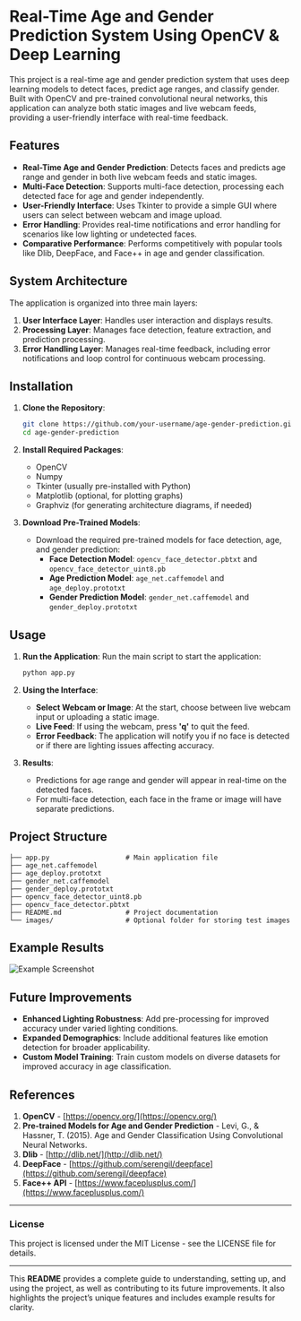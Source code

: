 # Real-Time Age and Gender Prediction System Using OpenCV & Deep Learning

This project is a real-time age and gender prediction system that uses deep learning models to detect faces, predict age ranges, and classify gender. Built with OpenCV and pre-trained convolutional neural networks, this application can analyze both static images and live webcam feeds, providing a user-friendly interface with real-time feedback.

## Features

- **Real-Time Age and Gender Prediction**: Detects faces and predicts age range and gender in both live webcam feeds and static images.
- **Multi-Face Detection**: Supports multi-face detection, processing each detected face for age and gender independently.
- **User-Friendly Interface**: Uses Tkinter to provide a simple GUI where users can select between webcam and image upload.
- **Error Handling**: Provides real-time notifications and error handling for scenarios like low lighting or undetected faces.
- **Comparative Performance**: Performs competitively with popular tools like Dlib, DeepFace, and Face++ in age and gender classification.

## System Architecture

The application is organized into three main layers:
1. **User Interface Layer**: Handles user interaction and displays results.
2. **Processing Layer**: Manages face detection, feature extraction, and prediction processing.
3. **Error Handling Layer**: Manages real-time feedback, including error notifications and loop control for continuous webcam processing.

## Installation

1. **Clone the Repository**:
   ```bash
   git clone https://github.com/your-username/age-gender-prediction.git
   cd age-gender-prediction
   ```

2. **Install Required Packages**:
   - OpenCV
   - Numpy
   - Tkinter (usually pre-installed with Python)
   - Matplotlib (optional, for plotting graphs)
   - Graphviz (for generating architecture diagrams, if needed)

3. **Download Pre-Trained Models**:
   - Download the required pre-trained models for face detection, age, and gender prediction:
     - **Face Detection Model**: `opencv_face_detector.pbtxt` and `opencv_face_detector_uint8.pb`
     - **Age Prediction Model**: `age_net.caffemodel` and `age_deploy.prototxt`
     - **Gender Prediction Model**: `gender_net.caffemodel` and `gender_deploy.prototxt`
   
## Usage

1. **Run the Application**:
   Run the main script to start the application:
   ```bash
   python app.py
   ```

2. **Using the Interface**:
   - **Select Webcam or Image**: At the start, choose between live webcam input or uploading a static image.
   - **Live Feed**: If using the webcam, press **'q'** to quit the feed.
   - **Error Feedback**: The application will notify you if no face is detected or if there are lighting issues affecting accuracy.

3. **Results**:
   - Predictions for age range and gender will appear in real-time on the detected faces.
   - For multi-face detection, each face in the frame or image will have separate predictions.

## Project Structure

```plaintext
├── app.py                   # Main application file
├── age_net.caffemodel
├── age_deploy.prototxt
├── gender_net.caffemodel
├── gender_deploy.prototxt
├── opencv_face_detector_uint8.pb
├── opencv_face_detector.pbtxt
├── README.md                # Project documentation
└── images/                  # Optional folder for storing test images
```

## Example Results

![Example Screenshot](images/test1.png)

## Future Improvements

- **Enhanced Lighting Robustness**: Add pre-processing for improved accuracy under varied lighting conditions.
- **Expanded Demographics**: Include additional features like emotion detection for broader applicability.
- **Custom Model Training**: Train custom models on diverse datasets for improved accuracy in age classification.

## References

1. **OpenCV** - [https://opencv.org/](https://opencv.org/)
2. **Pre-trained Models for Age and Gender Prediction** - Levi, G., & Hassner, T. (2015). Age and Gender Classification Using Convolutional Neural Networks.
3. **Dlib** - [http://dlib.net/](http://dlib.net/)
4. **DeepFace** - [https://github.com/serengil/deepface](https://github.com/serengil/deepface)
5. **Face++ API** - [https://www.faceplusplus.com/](https://www.faceplusplus.com/)

---

### License

This project is licensed under the MIT License - see the LICENSE file for details.

---

This **README** provides a complete guide to understanding, setting up, and using the project, as well as contributing to its future improvements. It also highlights the project’s unique features and includes example results for clarity.
